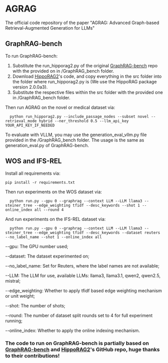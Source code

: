 # AGRAG
The official code repository of the paper "AGRAG: Advanced Graph-based Retrieval-Augmented Generation for LLMs"

## GraphRAG-bench

To run GraphRAG-bench: 

1. Substitute the run_hipporag2.py of the original [GraphRAG-bench](https://github.com/GraphRAG-Bench/GraphRAG-Benchmark/tree/main) repo with the provided on in /GraphRAG_bench folder.
2. Download [HippoRAG2](https://github.com/ianliuwd/HippoRAG2/tree/main)'s code, and copy everything in the src folder into the folder where run_hipporag2.py is (We use the HippoRAG package version 2.0.0a3).
3. Substitute the respective files within the src folder with the provided one in /GraphRAG_bench folder.

Then run AGRAG on the novel or medical dataset via: 
```
  python run_hipporag2.py --include_passage_nodes --subset novel --retrieval_mode hybrid --ner_threshold 0.5 --llm_api_key YOUR_API_KEY_IF_NEEDED
```

To evaluate with VLLM, you may use the generation_eval_vllm.py file provided in the /GraphRAG_bench folder. The usage is the same as generation_eval.py of GraphRAG-bench.


## WOS and IFS-REL


Install all requirements via:

```
pip install -r requirements.txt
```

Then run experiments on the WOS dataset via: 

```
  python run.py --gpu 0 --graphrag --context LLM --LLM llama3 --steiner_tree --edge_weighting tfidf --desc_keywords --shot 1 --online_index all --round 4
```

And run experiments on the IFS-REL dataset via:

```
  python run.py --gpu 0 --graphrag --context LLM --LLM llama3 --steiner_tree --edge_weighting tfidf --desc_keywords --dataset reuters --no_label_name --shot 1 --online_index all
```

--gpu: The GPU number used;

--dataset: The dataset experimented on;

--no_label_name: Set for Reuters, where the label names are not available;

--LLM: The LLM for use, available LLMs: llama3, llama3.1, qwen2, qwen2.5, mistral;

--edge_weighting: Whether to apply tfidf based edge weighting mechanism or unit weight;

--shot: The number of shots;

--round: The number of dataset split rounds set to 4 for full experiment running;

--online_index: Whether to apply the online indexing mechanism.


### The code to run on GraphRAG-bench is partially based on [GraphRAG-bench](https://github.com/GraphRAG-Bench/GraphRAG-Benchmark/tree/main) and [HippoRAG2](https://github.com/ianliuwd/HippoRAG2/tree/main)'s GitHub repo, huge thanks to their contributions!
